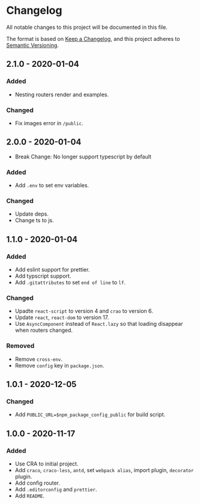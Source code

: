 # Changelog

All notable changes to this project will be documented in this file.

The format is based on [Keep a Changelog](https://keepachangelog.com/en/1.0.0/),
and this project adheres to [Semantic Versioning](https://semver.org/spec/v2.0.0.html).

## 2.1.0 - 2020-01-04

### Added

- Nesting routers render and examples.

### Changed

- Fix images error in `/public`.

## 2.0.0 - 2020-01-04

- Break Change: No longer support typescript by default

### Added

- Add `.env` to set env variables.

### Changed

- Update deps.
- Change ts to js.

## 1.1.0 - 2020-01-04

### Added

- Add eslint support for prettier.
- Add typscript support.
- Add `.gitattributes` to set `end of line` to `lf`.

### Changed

- Upadte `react-script` to version 4 and `crao` to version 6.
- Update `react`, `react-dom` to version 17.
- Use `AsyncComponent` instead of `React.lazy` so that loading disappear when routers changed.

### Removed

- Remove `cross-env`.
- Remove `config` key in `package.json`.

## 1.0.1 - 2020-12-05

### Changed

- Add `PUBLIC_URL=$npm_package_config_public` for build script.

## 1.0.0 - 2020-11-17

### Added

- Use CRA to initial project.
- Add `craco`, `craco-less`, `antd`, set `webpack alias`, import plugin, `decorator` plugin.
- Add config router.
- Add `.editorconfig` and `prettier`.
- Add `README`.
